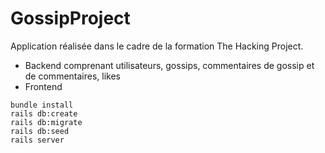 # GossipProject

Application réalisée dans le cadre de la formation The Hacking Project.

* Backend comprenant utilisateurs, gossips, commentaires de gossip et de commentaires, likes
* Frontend


```
bundle install
rails db:create
rails db:migrate
rails db:seed
rails server
```
